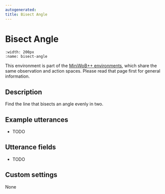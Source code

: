 ```yaml
---
autogenerated:
title: Bisect Angle
---
```


# Bisect Angle

```{figure} ../../_static/videos/miniwob/bisect-angle.gif 
:width: 200px
:name: bisect-angle
```

This environment is part of the <a href='..'>MiniWoB++ environments</a>, which share the same observation and action spaces. Please read that page first for general information.

## Description

Find the line that bisects an angle evenly in two.

## Example utterances

* TODO

## Utterance fields

* TODO

## Custom settings

None
